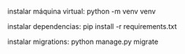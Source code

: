 instalar máquina virtual:
    python -m venv venv

instalar dependencias:
    pip install -r requirements.txt

instalar migrations:
    python manage.py migrate